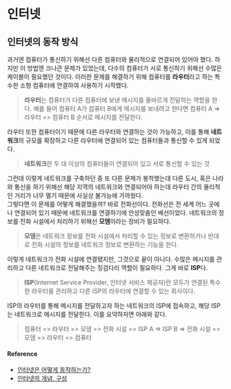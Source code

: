 # 인터넷
## 인터넷의 동작 방식
과거엔 컴퓨터가 통신하기 위해선 다른 컴퓨터와 물리적으로 연결되어 있어야 했다. 하지만 이 방법엔 크나큰 문제가 있었는데, 다수의 컴퓨터가 서로 통신하기 위해선 수많은 케이블이 필요했던 것이다. 이러한 문제를 해결하기 위해 컴퓨터를 **라우터**라고 하는 특수한 소형 컴퓨터에 연결하여 사용하기 시작했다.
> **라우터**는 컴퓨터가 다른 컴퓨터에 보낸 메시지를 올바르게 전달하는 역할을 한다. 예를 들어 컴퓨터 A가 컴퓨터 B에게 메시지를 보내려고 한다면 컴퓨터 A => 라우터 => 컴퓨터 B 순서로 메시지를 전달한다.

라우터 또한 컴퓨터이기 때문에 다른 라우터와 연결하는 것이 가능하고, 이를 통해 **네트워크**의 규모를 확장하고 다른 라우터에 연결되어 있는 컴퓨터들과 통신할 수 있게 되었다.
> **네트워크**란 두 대 이상의 컴퓨터들이 연결되어 있고 서로 통신할 수 있는 것

그런데 이렇게 네트워크를 구축하던 중 또 다른 문제가 봉착했는데 다른 도시, 혹은 나라와 통신을 하기 위해선 해당 지역의 네트워크와 연결되어야 하는데 라우터 간의 물리적인 거리가 너무 멀기 때문에 사실상 불가능에 가까웠다.  
그렇다면 이 문제를 어떻게 해결했을까? 바로 전화선이다. 전화선은 전 세계 어느 곳에나 연결되어 있기 때문에 네트워크를 연결하기에 안성맞춤인 배선이었다. 네트워크의 정보를 전화 시설에서 처리하기 위해선 **모뎀**이라는 장비가 필요하다.
> **모뎀**은 네트워크 정보를 전화 시설에서 처리할 수 있는 정보로 변환하거나 반대로 전화 시설의 정보를 네트워크 정보로 변환하는 기능을 한다.

이렇게 네트워크가 전화 시설에 연결됐지만, 그것으로 끝이 아니다. 수많은 메시지를 관리하고 다른 네트워크로 전달해주는 징검다리 역할이 필요하다. 그게 바로 **ISP**다.
> **ISP**(Internet Service Provider, 인터넷 서비스 제공자)란 모두가 연결된 특수한 라우터를 관리하고 다른 ISP의 라우터에 연결할 수 있는 회사이다.

ISP의 라우터를 통해 메시지를 전달하고자 하는 네트워크의 ISP에 접속하고, 해당 ISP는 네트워크로 메시지를 전달한다. 이를 요약하자면 아래와 같다.
> 컴퓨터 => 라우터 => 모뎀 => 전화 시설 => ISP A => ISP B => 전화 시설 => 모뎀 => 라우터 => 컴퓨터

#### Reference
* [인터넷은 어떻게 동작하는가?](https://developer.mozilla.org/ko/docs/Learn/Common_questions/How_does_the_Internet_work)
* [인터넷의 개념, 구성](https://munkua26.tistory.com/16)